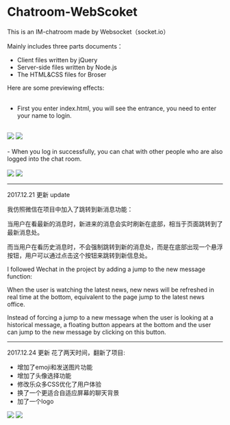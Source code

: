 # Chatroom-WebScoket
This is an IM-chatroom made by Websocket（socket.io）

Mainly includes three parts documents：
- Client files written by jQuery
- Server-side files written by Node.js
- The HTML&CSS files for Broser

Here are some previewing effects:
<br/>
<br/>
-  First you enter index.html, you will see the entrance, you need to enter your name to login.
<br/>
<img src="https://github.com/KMKNKK/Chatroom-WebScoket/blob/master/img_read/chat1.png">
<img src="https://github.com/KMKNKK/Chatroom-WebScoket/blob/master/img_read/chat2.png">
<br/>
<br/>
-  When you log in successfully, you can chat with other people who are also logged into the chat room.
<br/>
<br/>
<img src="https://github.com/KMKNKK/Chatroom-WebScoket/blob/master/img_read/chat3.png">
<img src="https://github.com/KMKNKK/Chatroom-WebScoket/blob/master/img_read/chat4.png">

----------------------------
2017.12.21 更新 update

我仿照微信在项目中加入了跳转到新消息功能：

当用户在看最新的消息时，新进来的消息会实时刷新在底部，相当于页面跳转到了最新消息处。

而当用户在看历史消息时，不会强制跳转到新的消息处，而是在底部出现一个悬浮按钮，用户可以通过点击这个按钮来跳转到新信息处。

I followed Wechat in the project by adding a jump to the new message function:

When the user is watching the latest news, new news will be refreshed in real time at the bottom, equivalent to the page jump to the latest news office.

Instead of forcing a jump to a new message when the user is looking at a historical message, a floating button appears at the bottom and the user can jump to the new message by clicking on this button.

----------------------------
2017.12.24 更新
花了两天时间，翻新了项目:
- 增加了emoji和发送图片功能
- 增加了头像选择功能
- 修改乐众多CSS优化了用户体验
- 换了一个更适合自适应屏幕的聊天背景
- 加了一个logo

<img src="https://github.com/KMKNKK/Chatroom-WebScoket/blob/master/img_read/5.jpg">
<img src="https://github.com/KMKNKK/Chatroom-WebScoket/blob/master/img_read/6.jpg">
